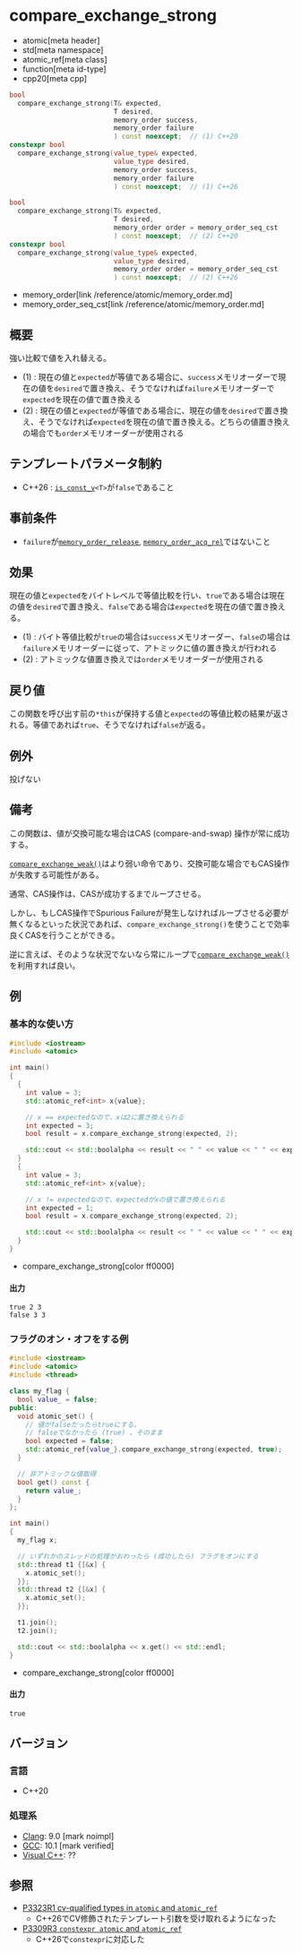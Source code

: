 # compare_exchange_strong
* atomic[meta header]
* std[meta namespace]
* atomic_ref[meta class]
* function[meta id-type]
* cpp20[meta cpp]

```cpp
bool
  compare_exchange_strong(T& expected,
                          T desired,
                          memory_order success,
                          memory_order failure
                          ) const noexcept;  // (1) C++20
constexpr bool
  compare_exchange_strong(value_type& expected,
                          value_type desired,
                          memory_order success,
                          memory_order failure
                          ) const noexcept;  // (1) C++26

bool
  compare_exchange_strong(T& expected,
                          T desired,
                          memory_order order = memory_order_seq_cst
                          ) const noexcept;  // (2) C++20
constexpr bool
  compare_exchange_strong(value_type& expected,
                          value_type desired,
                          memory_order order = memory_order_seq_cst
                          ) const noexcept;  // (2) C++26
```
* memory_order[link /reference/atomic/memory_order.md]
* memory_order_seq_cst[link /reference/atomic/memory_order.md]

## 概要
強い比較で値を入れ替える。

- (1) : 現在の値と`expected`が等値である場合に、`success`メモリオーダーで現在の値を`desired`で置き換え、そうでなければ`failure`メモリオーダーで`expected`を現在の値で置き換える
- (2) : 現在の値と`expected`が等値である場合に、現在の値を`desired`で置き換え、そうでなければ`expected`を現在の値で置き換える。どちらの値置き換えの場合でも`order`メモリオーダーが使用される


## テンプレートパラメータ制約
- C++26 : [`is_const_v`](/reference/type_traits/is_const.md)`<T>`が`false`であること


## 事前条件
- `failure`が[`memory_order_release`](/reference/atomic/memory_order.md), [`memory_order_acq_rel`](/reference/atomic/memory_order.md)ではないこと


## 効果
現在の値と`expected`をバイトレベルで等値比較を行い、`true`である場合は現在の値を`desired`で置き換え、`false`である場合は`expected`を現在の値で置き換える。

- (1) : バイト等値比較が`true`の場合は`success`メモリオーダー、`false`の場合は`failure`メモリオーダーに従って、アトミックに値の置き換えが行われる
- (2) : アトミックな値置き換えでは`order`メモリオーダーが使用される


## 戻り値
この関数を呼び出す前の`*this`が保持する値と`expected`の等値比較の結果が返される。等値であれば`true`、そうでなければ`false`が返る。


## 例外
投げない


## 備考
この関数は、値が交換可能な場合はCAS (compare-and-swap) 操作が常に成功する。

[`compare_exchange_weak()`](compare_exchange_weak.md)はより弱い命令であり、交換可能な場合でもCAS操作が失敗する可能性がある。

通常、CAS操作は、CASが成功するまでループさせる。

しかし、もしCAS操作でSpurious Failureが発生しなければループさせる必要が無くなるといった状況であれば、`compare_exchange_strong()`を使うことで効率良くCASを行うことができる。

逆に言えば、そのような状況でないなら常にループで[`compare_exchange_weak()`](compare_exchange_weak.md)を利用すれば良い。


## 例
### 基本的な使い方
```cpp example
#include <iostream>
#include <atomic>

int main()
{
  {
    int value = 3;
    std::atomic_ref<int> x{value};

    // x == expectedなので、xは2に置き換えられる
    int expected = 3;
    bool result = x.compare_exchange_strong(expected, 2);

    std::cout << std::boolalpha << result << " " << value << " " << expected << std::endl;
  }
  {
    int value = 3;
    std::atomic_ref<int> x{value};

    // x != expectedなので、expectedがxの値で置き換えられる
    int expected = 1;
    bool result = x.compare_exchange_strong(expected, 2);

    std::cout << std::boolalpha << result << " " << value << " " << expected << std::endl;
  }
}
```
* compare_exchange_strong[color ff0000]

#### 出力
```
true 2 3
false 3 3
```

### フラグのオン・オフをする例
```cpp example
#include <iostream>
#include <atomic>
#include <thread>

class my_flag {
  bool value_ = false;
public:
  void atomic_set() {
    // 値がfalseだったらtrueにする。
    // falseでなかったら (true) 、そのまま
    bool expected = false;
    std::atomic_ref{value_}.compare_exchange_strong(expected, true);
  }

  // 非アトミックな値取得
  bool get() const {
    return value_;
  }
};

int main()
{
  my_flag x;

  // いずれかのスレッドの処理がおわったら (成功したら) フラグをオンにする
  std::thread t1 {[&x] {
    x.atomic_set();
  }};
  std::thread t2 {[&x] {
    x.atomic_set();
  }};

  t1.join();
  t2.join();

  std::cout << std::boolalpha << x.get() << std::endl;
}
```
* compare_exchange_strong[color ff0000]

#### 出力
```
true
```


## バージョン
### 言語
- C++20

### 処理系
- [Clang](/implementation.md#clang): 9.0 [mark noimpl]
- [GCC](/implementation.md#gcc): 10.1 [mark verified]
- [Visual C++](/implementation.md#visual_cpp): ??


## 参照
- [P3323R1 cv-qualified types in `atomic` and `atomic_ref`](https://open-std.org/jtc1/sc22/wg21/docs/papers/2024/p3323r1.html)
    - C++26でCV修飾されたテンプレート引数を受け取れるようになった
- [P3309R3 `constexpr atomic` and `atomic_ref`](https://open-std.org/jtc1/sc22/wg21/docs/papers/2024/p3309r3.html)
    - C++26で`constexpr`に対応した

